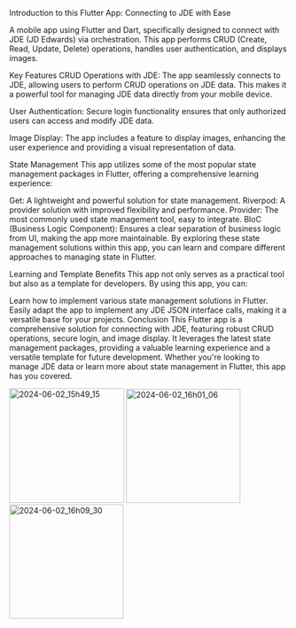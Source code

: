 
Introduction to this Flutter App: Connecting to JDE with Ease


A mobile app using Flutter and Dart, specifically designed to connect with JDE (JD Edwards) via orchestration. This app performs CRUD (Create, Read, Update, Delete) operations, handles user authentication, and displays images.

Key Features
CRUD Operations with JDE: The app seamlessly connects to JDE, allowing users to perform CRUD operations on JDE data. This makes it a powerful tool for managing JDE data directly from your mobile device.

User Authentication: Secure login functionality ensures that only authorized users can access and modify JDE data.

Image Display: The app includes a feature to display images, enhancing the user experience and providing a visual representation of data.

State Management
This app utilizes some of the most popular state management packages in Flutter, offering a comprehensive learning experience:

Get: A lightweight and powerful solution for state management.
Riverpod: A provider solution with improved flexibility and performance.
Provider: The most commonly used state management tool, easy to integrate.
BloC (Business Logic Component): Ensures a clear separation of business logic from UI, making the app more maintainable.
By exploring these state management solutions within this app, you can learn and compare different approaches to managing state in Flutter.

Learning and Template Benefits
This app not only serves as a practical tool but also as a template for developers. By using this app, you can:

Learn how to implement various state management solutions in Flutter.
Easily adapt the app to implement any JDE JSON interface calls, making it a versatile base for your projects.
Conclusion
This Flutter app is a comprehensive solution for connecting with JDE, featuring robust CRUD operations, secure login, and image display. It leverages the latest state management packages, providing a valuable learning experience and a versatile template for future development. Whether you're looking to manage JDE data or learn more about state management in Flutter, this app has you covered.
    
<!---
chamberspchen/chamberspchen is a ✨ special ✨ repository because its `README.md` (this file) appears on your GitHub profile.
You can click the Preview link to take a look at your changes.
--->
<img width="207" alt="2024-06-02_15h49_15" src="https://github.com/chamberspchen/chamberspchen/assets/163770556/05649bad-25f6-4bec-ac1d-d77a45c408d3">    


<img width="206" alt="2024-06-02_16h01_06" src="https://github.com/chamberspchen/chamberspchen/assets/163770556/c7ef935c-1618-45de-972f-40f2c58aaffc">    


<img width="206" alt="2024-06-02_16h09_30" src="https://github.com/chamberspchen/chamberspchen/assets/163770556/90160e65-709e-4190-ac7f-0a0dcd6648f2">    
  

